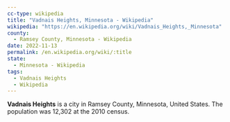 ```yaml
---
cc-type: wikipedia
title: "Vadnais Heights, Minnesota - Wikipedia"
wikipedia: "https://en.wikipedia.org/wiki/Vadnais_Heights,_Minnesota"
county:
  - Ramsey County, Minnesota - Wikipedia
date: 2022-11-13
permalink: /en.wikipedia.org/wiki/:title
state:
  - Minnesota - Wikipedia
tags:
  - Vadnais Heights
  - Wikipedia
---
```

**Vadnais Heights** is a city in Ramsey County, Minnesota, United States. The population was 12,302 at the 2010 census.
